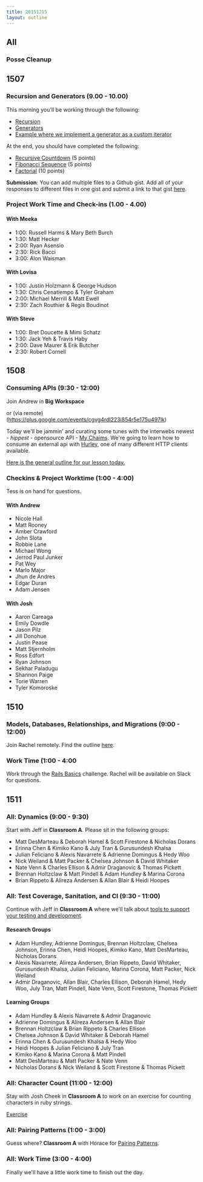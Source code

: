 ```yaml
---
title: 20151215
layout: outline
---
```


## All

### Posse Cleanup

## 1507

### Recursion and Generators (9.00 - 10.00)

This morning you'll be working through the following:

- [Recursion](https://github.com/mdn/advanced-js-fundamentals-ck/blob/gh-pages/tutorials/02-functions/04-recursion.md)
- [Generators](https://github.com/mdn/advanced-js-fundamentals-ck/blob/gh-pages/tutorials/02-functions/05-generators.md)
- [Example where we implement a generator as a custom iterator](http://jsbin.com/hogafu/edit?js,console,output)

At the end, you should have completed the following:

- [Recursive Countdown](https://github.com/mdn/advanced-js-fundamentals-ck/blob/gh-pages/tutorials/02-functions/04-recursion.md#countdown) (5 points)
- [Fibonacci Sequence](https://github.com/mdn/advanced-js-fundamentals-ck/blob/gh-pages/tutorials/02-functions/04-recursion.md#fibonacci-sequence) (5 points)
- [Factorial](https://github.com/mdn/advanced-js-fundamentals-ck/blob/gh-pages/tutorials/02-functions/05-generators.md#your-turn) (10 points)

**Submission**: You can add multiple files to a Github gist. Add all of your responses to different files in one gist and submit a link to that gist [here](https://docs.google.com/a/casimircreative.com/forms/d/1Y5U4IT4saGGZpYZrt0dFB6j3Qa-d1IXBUwfe-iBbg7w/viewform).

### Project Work Time and Check-ins (1.00 - 4.00)

#### With Meeka

* 1:00: Russell Harms & Mary Beth Burch
* 1:30: Matt Hecker
* 2:00: Ryan Asensio
* 2:30: Rick Bacci
* 3:00: Alon Waisman

#### With Lovisa

* 1:00: Justin Holzmann & George Hudson
* 1:30: Chris Cenatiempo & Tyler Graham
* 2:00: Michael Merrill & Matt Ewell
* 2:30: Zach Routhier & Regis Boudinot

#### With Steve

* 1:00: Bret Doucette & Mimi Schatz
* 1:30: Jack Yeh & Travis Haby
* 2:00: Dave Maurer & Erik Butcher
* 2:30: Robert Cornell

## 1508

### Consuming APIs (9:30 - 12:00)

Join Andrew in **Big Workspace**

or (via remote)(https://plus.google.com/events/cgvg4rdl223i854r5e175u497lk)

Today we'll be jammin' and curating some tunes with the interwebs newest - _hippest_ - opensource API - [My Chaims](http://my-chaims.herokuapp.com). We're going to learn how to consume an external api with [Hurley](https://github.com/lostisland/hurley), one of many different HTTP clients available.

[Here is the general outline for our lesson today.](https://github.com/turingschool/lesson_plans/blob/master/ruby_03-professional_rails_applications/consuming_an_api.md)

### Checkins & Project Worktime (1:00 - 4:00)

Tess is on hand for questions.

#### With Andrew

* Nicole Hall
* Matt Rooney
* Amber Crawford
* John Slota
* Robbie Lane
* Michael Wong
* Jerrod Paul Junker
* Pat Wey
* Marlo Major
* Jhun de Andres
* Edgar Duran
* Adam Jensen

#### With Josh

* Aaron Careaga
* Emily Dowdle
* Jason Pilz
* Jill Donohue
* Justin Pease
* Matt Stjernholm
* Ross Edfort
* Ryan Johnson
* Sekhar Paladugu
* Shannon Paige
* Torie Warren
* Tyler Komoroske

## 1510

### Models, Databases, Relationships, and Migrations (9:00 - 12:00)

Join Rachel remotely. Find the outline [here](https://github.com/turingschool/lesson_plans/blob/master/ruby_02-web_applications_with_ruby/models_databases_relationships.markdown).

### Work Time (1:00 - 4:00

Work through the [Rails Basics](https://github.com/turingschool/challenges/blob/master/models_databases_relationships_routes_controllers_oh_my.markdown) challenge. Rachel will be available on Slack for questions. 

## 1511

### All: Dynamics (9:00 - 9:30)

Start with Jeff in **Classroom A**. Please sit in the following groups:

* Matt DesMarteau & Deborah Hamel & Scott Firestone & Nicholas Dorans
* Erinna Chen & Kimiko Kano & July Tran & Gurusundesh Khalsa
* Julian Feliciano & Alexis Navarrete & Adrienne Domingus & Hedy Woo
* Nick Weiland & Matt Packer & Chelsea Johnson & David Whitaker
* Nate Venn & Charles Ellison & Admir Draganovic & Thomas Pickett
* Brennan Holtzclaw & Matt Pindell & Adam Hundley & Marina Corona
* Brian Rippeto & Alireza Andersen & Allan Blair & Heidi Hoopes

### All: Test Coverage, Sanitation, and CI (9:30 - 11:00)

Continue with Jeff in **Classroom A** where we'll talk about [tools to support your testing and development](https://github.com/turingschool/lesson_plans/blob/master/ruby_01-object_oriented_programming_with_ruby/test_coverage_sanitation_and_ci.markdown).

#### Research Groups

* Adam Hundley, Adrienne Domingus, Brennan Holtzclaw, Chelsea Johnson, Erinna Chen, Heidi Hoopes, Kimiko Kano, Matt DesMarteau, Nicholas Dorans
* Alexis Navarrete, Alireza Andersen, Brian Rippeto, David Whitaker, Gurusundesh Khalsa, Julian Feliciano, Marina Corona, Matt Packer, Nick Weiland
* Admir Draganovic, Allan Blair, Charles Ellison, Deborah Hamel, Hedy Woo, July Tran, Matt Pindell, Nate Venn, Scott Firestone, Thomas Pickett

#### Learning Groups

* Adam Hundley & Alexis Navarrete & Admir Draganovic
* Adrienne Domingus & Alireza Andersen & Allan Blair
* Brennan Holtzclaw & Brian Rippeto & Charles Ellison
* Chelsea Johnson & David Whitaker & Deborah Hamel
* Erinna Chen & Gurusundesh Khalsa & Hedy Woo
* Heidi Hoopes & Julian Feliciano & July Tran
* Kimiko Kano & Marina Corona & Matt Pindell
* Matt DesMarteau & Matt Packer & Nate Venn
* Nicholas Dorans & Nick Weiland & Scott Firestone & Thomas Pickett

### All: Character Count (11:00 - 12:00)

Stay with Josh Cheek in **Classroom A** to work on
an exercise for counting characters in ruby strings.

[Exercise](https://github.com/turingschool/challenges/blob/master/character_count.markdown)

### All: Pairing Patterns (1:00 - 3:00)

Guess where? **Classroom A** with Horace for [Pairing Patterns](https://github.com/turingschool/lesson_plans/blob/master/ruby_01-object_oriented_programming_with_ruby/pairing_patterns.markdown).

### All: Work Time (3:00 - 4:00)

Finally we'll have a little work time to finish out the day.
